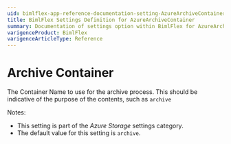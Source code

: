 ```yaml
---
uid: bimlflex-app-reference-documentation-setting-AzureArchiveContainer
title: BimlFlex Settings Definition for AzureArchiveContainer
summary: Documentation of settings option within BimlFlex for AzureArchiveContainer
varigenceProduct: BimlFlex
varigenceArticleType: Reference
---
```


# Archive Container

The Container Name to use for the archive process. This should be indicative of the purpose of the contents, such as `archive`

Notes:

* This setting is part of the *Azure Storage* settings category.
* The default value for this setting is `archive`.
